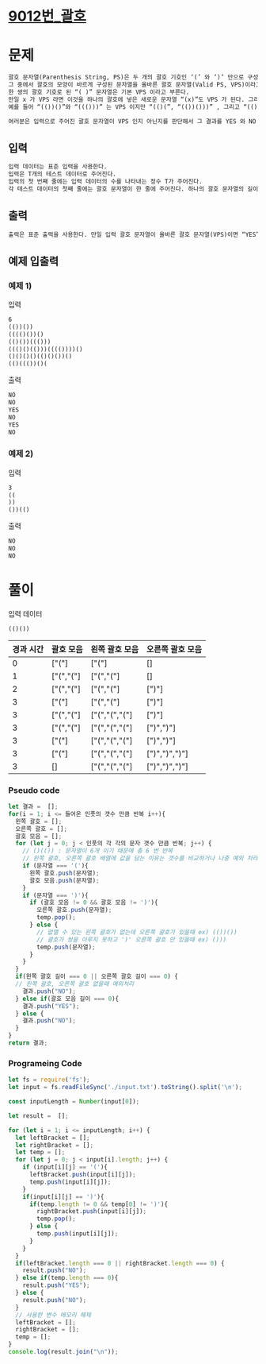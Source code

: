 # [9012번_괄호](https://www.acmicpc.net/problem/9012)

# 문제
```markdown
괄호 문자열(Parenthesis String, PS)은 두 개의 괄호 기호인 ‘(’ 와 ‘)’ 만으로 구성되어 있는 문자열이다.
그 중에서 괄호의 모양이 바르게 구성된 문자열을 올바른 괄호 문자열(Valid PS, VPS)이라고 부른다.
한 쌍의 괄호 기호로 된 “( )” 문자열은 기본 VPS 이라고 부른다.
만일 x 가 VPS 라면 이것을 하나의 괄호에 넣은 새로운 문자열 “(x)”도 VPS 가 된다. 그리고 두 VPS x 와 y를 접합(concatenation)시킨 새로운 문자열 xy도 VPS 가 된다.
예를 들어 “(())()”와 “((()))” 는 VPS 이지만 “(()(”, “(())()))” , 그리고 “(()” 는 모두 VPS 가 아닌 문자열이다. 

여러분은 입력으로 주어진 괄호 문자열이 VPS 인지 아닌지를 판단해서 그 결과를 YES 와 NO 로 나타내어야 한다. 
```

## 입력
```markdown
입력 데이터는 표준 입력을 사용한다.
입력은 T개의 테스트 데이터로 주어진다.
입력의 첫 번째 줄에는 입력 데이터의 수를 나타내는 정수 T가 주어진다.
각 테스트 데이터의 첫째 줄에는 괄호 문자열이 한 줄에 주어진다. 하나의 괄호 문자열의 길이는 2 이상 50 이하이다. 
```

## 출력
```markdown
출력은 표준 출력을 사용한다. 만일 입력 괄호 문자열이 올바른 괄호 문자열(VPS)이면 “YES”, 아니면 “NO”를 한 줄에 하나씩 차례대로 출력해야 한다. 
```

## 예제 입출력
### 예제 1)
입력
```markdown
6
(())())
(((()())()
(()())((()))
((()()(()))(((())))()
()()()()(()()())()
(()((())()(
```

출력
```markdown
NO
NO
YES
NO
YES
NO
```

### 예제 2)
입력
```markdown
3
((
))
())(()
```

출력
```markdown
NO
NO
NO
```

# 풀이

입력 데이터
```
(()())
```

|경과 시간|괄호 모음|왼쪽 괄호 모음|오른쪽 괄호 모음|
|--|---------|----|--------|
|0 | ["("] | ["("] | [] | 
|1 | ["(","("] | ["(","("] | [] | 
|2 | ["(","("] | ["(","("] | [")"] | 
|3 | ["("] | ["(","("] | [")"] | 
|3 | ["(","("] | ["(","(","("] | [")"] | 
|3 | ["(","("] | ["(","(","("] | [")",")"] | 
|3 | ["("] | ["(","(","("] | [")",")"] | 
|3 | ["("] | ["(","(","("] | [")",")",")"] | 
|3 | [] | ["(","(","("] | [")",")",")"] | 

### Pseudo code
```js
let 결과 =  [];
for(i = 1; i <= 들어온 인풋의 갯수 만큼 반복 i++){
  왼쪽 괄호 = [];
  오른쪽 괄호 = [];
  괄호 모음 = [];
  for (let j = 0; j < 인풋의 각 각의 문자 갯수 만큼 반복; j++) {
    // ()(()) : 문자열이 6개 이기 때문에 총 6 번 반복
    // 왼쪽 괄호, 오른쪽 괄호 배열에 값을 담는 이유는 갯수를 비교하거나 나중 예외 처리를 위함.
    if (문자열 === '('){
      왼쪽 괄호.push(문자열);
      괄호 모음.push(문자열);
    }
    if (문자열 === ')'){
      if (괄호 모음 != 0 && 괄호 모음 != ')'){
        오른쪽 괄호.push(문자열);
        temp.pop();
      } else {
        // 없앨 수 있는 왼쪽 괄호가 없는데 오른쪽 괄호가 있을때 ex) (())())
        // 괄호가 쌍을 이루지 못하고 ')' 오른쪽 괄호 만 있을때 ex) ()))
        temp.push(문자열);
      }
    }
  }
  if(왼쪽 괄호 길이 === 0 || 오른쪽 괄호 길이 === 0) {
  // 왼쪽 괄호, 오른쪽 괄호 없을때 예외처리
    결과.push("NO");
  } else if(괄호 모음 길이 === 0){
    결과.push("YES");
  } else {
    결과.push("NO");
  }
}
return 결과;
```

### Programeing Code
```js
let fs = require('fs');
let input = fs.readFileSync('./input.txt').toString().split('\n');

const inputLength = Number(input[0]);

let result =  [];

for (let i = 1; i <= inputLength; i++) {
  let leftBracket = [];
  let rightBracket = [];
  let temp = [];
  for (let j = 0; j < input[i].length; j++) {
    if (input[i][j] == '('){
      leftBracket.push(input[i][j]);
      temp.push(input[i][j]);
    }
    if(input[i][j] == ')'){
      if(temp.length != 0 && temp[0] != ')'){
        rightBracket.push(input[i][j]);
        temp.pop();
      } else {
        temp.push(input[i][j]);
      }
    }
  }
  if(leftBracket.length === 0 || rightBracket.length === 0) {
    result.push("NO");
  } else if(temp.length === 0){
    result.push("YES");
  } else {
    result.push("NO");
  }
  // 사용한 변수 메모리 해제
  leftBracket = [];
  rightBracket = [];
  temp = [];
}
console.log(result.join("\n"));
```

